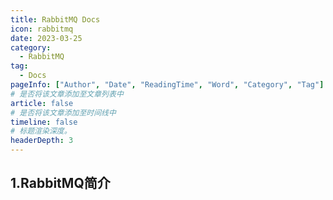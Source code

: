 ```yaml
---
title: RabbitMQ Docs
icon: rabbitmq
date: 2023-03-25
category: 
  - RabbitMQ
tag:
  - Docs
pageInfo: ["Author", "Date", "ReadingTime", "Word", "Category", "Tag"]
# 是否将该文章添加至文章列表中
article: false
# 是否将该文章添加至时间线中
timeline: false
# 标题渲染深度。
headerDepth: 3
---
```

## 1.RabbitMQ简介
